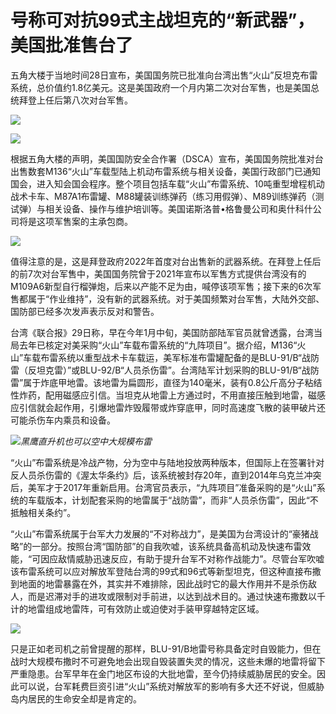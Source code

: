# 号称可对抗99式主战坦克的“新武器”，美国批准售台了

五角大楼于当地时间28日宣布，美国国务院已批准向台湾出售“火山”反坦克布雷系统，总价值约1.8亿美元。这是美国政府一个月内第二次对台军售，也是美国总统拜登上任后第八次对台军售。

![](https://inews.gtimg.com/newsapp_bt/0/15583970732/1000)

![](https://inews.gtimg.com/newsapp_bt/0/15583970751/1000)

根据五角大楼的声明，美国国防安全合作署（DSCA）宣布，美国国务院批准对台出售数套M136“火山”车载型陆上机动布雷系统与相关设备，美国行政部门已通知国会，进入知会国会程序。整个项目包括车载“火山”布雷系统、10吨重型增程机动战术卡车、M87A1布雷罐、M88罐装训练弹药（练习用假弹）、M89训练弹药（测试弹）与相关设备、操作与维护培训等。美国诺斯洛普•格鲁曼公司和奥什科什公司将是这项军售案的主承包商。

![](https://inews.gtimg.com/newsapp_bt/0/15583970743/1000)

值得注意的是，这是拜登政府2022年首度对台出售新的武器系统。在拜登上任后的前7次对台军售中，美国国务院曾于2021年宣布以军售方式提供台湾没有的M109A6新型自行榴弹炮，后来以产能不足为由，喊停该项军售；接下来的6次军售都属于“作业维持”，没有新的武器系统。对于美国频繁对台军售，大陆外交部、国防部已经多次发声表示反对和警告。

台湾《联合报》29日称，早在今年1月中旬，美国防部陆军官员就曾透露，台湾当局去年已核定对美采购“火山”车载布雷系统的“九阵项目”。据介绍，M136“火山”车载布雷系统以重型战术卡车载运，美军标准布雷罐配备的是BLU-91/B“战防雷（反坦克雷）”或BLU-92/B“人员杀伤雷”。台湾陆军计划采购的BLU-91/B“战防雷”属于炸底甲地雷。该地雷为扁圆形，直径为140毫米，装有0.8公斤高分子粘结性炸药，配用磁感应引信。当坦克从地雷上方通过时，不用直接压触到地雷，磁感应引信就会起作用，引爆地雷炸毁履带或炸穿底甲，同时高速度飞散的装甲破片还可能杀伤车内乘员和设备。

![](https://inews.gtimg.com/newsapp_bt/0/15583970740/1000)_黑鹰直升机也可以空中大规模布雷_

“火山”布雷系统是冷战产物，分为空中与陆地投放两种版本，但国际上在签署针对反人员杀伤雷的《渥太华条约》后，该系统被封存20年，直到2014年乌克兰冲突后，美军才于2017年重新启用。台湾官员表示，“九阵项目”准备采购的是“火山”系统的车载版本，计划配套采购的地雷属于“战防雷”，而非“人员杀伤雷”，因此“不抵触相关条约”。

“火山”布雷系统属于台军大力发展的“不对称战力”，是美国为台湾设计的“豪猪战略”的一部分。按照台湾“国防部”的自我吹嘘，该系统具备高机动及快速布雷效能，“可因应敌情威胁迅速反应，有助于提升台军不对称作战能力”。尽管台军吹嘘该布雷系统可以应对解放军登陆台湾的99式和96式等新型坦克，但这种直接布撒到地面的地雷暴露在外，其实并不难排除，因此战时它的最大作用并不是杀伤敌人，而是迟滞对手的进攻或限制对手前进，以达到战术目的。通过快速布撒数以千计的地雷组成地雷阵，可有效防止或迫使对手装甲穿越特定区域。

![](https://inews.gtimg.com/newsapp_bt/0/15583970757/1000)

只是正如老司机之前曾提醒的那样，BLU-91/B地雷号称具备定时自毁能力，但在战时大规模布撒时不可避免地会出现自毁装置失灵的情况，这些未爆的地雷将留下严重隐患。台军早年在金门地区布设的大批地雷，至今仍持续威胁居民的安全。因此可以说，台军耗费巨资引进“火山”系统对解放军的影响有多大还不好说，但威胁岛内居民的生命安全却是肯定的。


